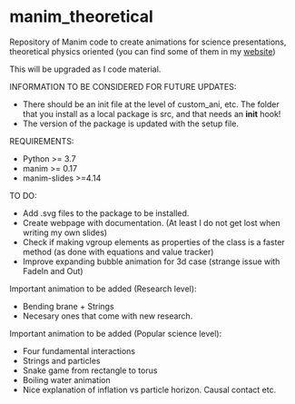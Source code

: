 # manim_theoretical

Repository of Manim code to create animations for science presentations, theoretical physics oriented (you can find some of them in my [website](https://panopepino.github.io/web_page/))

This will be upgraded as I code material.

INFORMATION TO BE CONSIDERED FOR FUTURE UPDATES:

- There should be an init file at the level of custom_ani, etc. The folder that you install as a local package is src, and that needs an __init__ hook!
- The version of the package is updated with the setup file.

REQUIREMENTS:

- Python >= 3.7
- manim >= 0.17
- manim-slides >=4.14

TO DO:
- Add .svg files to the package to be installed.
- Create webpage with documentation. (At least I do not get lost when writing my own slides)
- Check if making vgroup elements as properties of the class is a faster method (as done with equations and value tracker)
- Improve expanding bubble animation for 3d case (strange issue with FadeIn and Out)

Important animation to be added (Research level):

- Bending brane + Strings
- Necesary ones that come with new research.

Important animation to be added (Popular science level):

- Four fundamental interactions
- Strings and particles
- Snake game from rectangle to torus
- Boiling water animation
- Nice explanation of inflation vs particle horizon. Causal contact etc.




